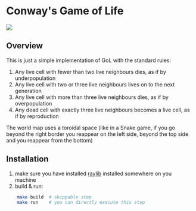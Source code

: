 # Conway's Game of Life

![](https://upload.wikimedia.org/wikipedia/commons/e/e5/Gospers_glider_gun.gif)

## Overview
This is just a simple implementation of GoL with the standard rules:
1. Any live cell with fewer than two live neighbours dies, as if by underpopulation
2. Any live cell with two or three live neighbours lives on to the next generation
3. Any live cell with more than three live neighbours dies, as if by overpopulation
4. Any dead cell with exactly three live neighbours becomes a live cell, as if by reproduction

The world map uses a toroidal space (like in a Snake game, if you go beyond the right border you reappear on the left side, beyond the top side and you reappear from the bottom)

## Installation
1. make sure you have installed [raylib](https://github.com/raysan5/raylib) installed somewhere on you machine
2. build & run:
```bash
    make build  # skippable step
    make run    # you can directly execute this step
```


